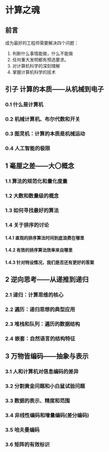 # 计算之魂

## 前言

成为最好的工程师需要解决四个问题：

1. 判断什么事情能做，什么不能做
2. 任何重大发明都有预选要求。
3. 对计算机科学的深刻理解
4. 掌握计算机科学的技术

## 引子 计算的本质——从机械到电子

### 0.1 什么是计算机

### 0.2 机械计算机、布尔代数和开关

### 0.3 图灵机：计算的本质是机械运动

### 0.4 人工智能的极限

## 1 毫厘之差——大〇概念

### 1.1 算法的规范化和量化度量

### 1.2 大数和数量级的概念

### 1.3 如何寻找最好的算法

### 1.4 关于排序的讨论

#### 1.4.1 直观的排序算法时间到底浪费在哪里

#### 1.4.2 有效的排序算法效率来自哪里

#### 1.4.3 针对特设情况，我们是否还有更好的答案

## 2 逆向思考——从递推到递归

### 2.1 递归：计算思维的核心

### 2.2 遍历：递归思想的典型应用

### 2.3 堆栈和队列：遍历的数据结构

### 2.4 嵌套：自然语言的结构特征

## 3 万物皆编码——抽象与表示

### 3.1 人和计算机对信息编码的差异

### 3.2 分割黄金问题和小白鼠试验问题

### 3.3 数据的表示、精度和范围

### 3.4 非线性编码和增量编码(差分编码)

### 3.5 哈夫曼编码

### 3.6 矩阵的有效标识
